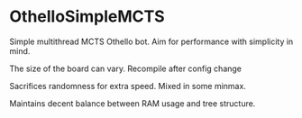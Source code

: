 # OthelloSimpleMCTS
Simple multithread MCTS Othello bot. Aim for performance with simplicity in mind.

The size of the board can vary. Recompile after config change

Sacrifices randomness for extra speed. Mixed in some minmax.

Maintains decent balance between RAM usage and tree structure.